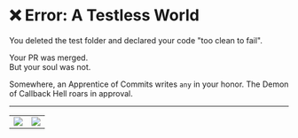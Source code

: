 # ❌ Error: A Testless World

You deleted the test folder and declared your code "too clean to fail".

Your PR was merged.  
But your soul was not.

Somewhere, an Apprentice of Commits writes `any` in your honor.
The Demon of Callback Hell roars in approval.

---

<table width="100%">
<tr>
<td align="left">

<a href="../../glossary.md" target="_blank">
  <img src="https://img.shields.io/badge/Open%20DevLore%20Glossary-5dade2?style=for-the-badge"/>
</a>

</td>
<td align="right">

<a href="../../start-game.md">
  <img src="https://img.shields.io/badge/Reload%20your%20stack%20and%20re--enter%20the%20arena-slategray?style=for-the-badge"/>
</a>

</td>
</tr>
</table>
